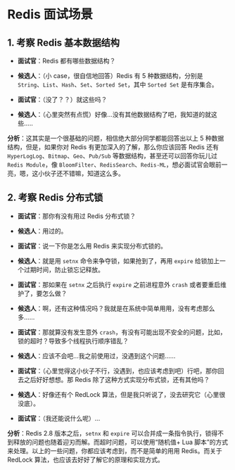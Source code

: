 # Redis 面试场景

## 1. 考察 Redis 基本数据结构
- **面试官**：Redis 都有哪些数据结构？

- **候选人**：（小 case，很自信地回答）Redis 有 5 种数据结构，分别是 `String`、`List`、`Hash`、`Set`、`Sorted Set`，其中 `Sorted Set` 是有序集合。

- **面试官**：（没了？？）就这些吗？

- **候选人**：（心里突然有点慌）好像...没有其他数据结构了吧，我知道的就这些.....

**分析**：这其实是一个很基础的问题，相信绝大部分同学都能回答出以上 5 种数据结构，但是，如果你对 Redis 有更加深入的了解，那么你应该回答 Redis 还有 `HyperLogLog`、`Bitmap`、`Geo`、`Pub/Sub` 等数据结构，甚至还可以回答你玩儿过 `Redis Module`，像 `BloomFilter`、`RedisSearch`、`Redis-ML`，想必面试官会眼前一亮，嗯，这小伙子还不错嘛，知道这么多。

## 2. 考察 Redis 分布式锁
- **面试官**：那你有没有用过 Redis 分布式锁？

- **候选人**：用过的。

- **面试官**：说一下你是怎么用 Redis 来实现分布式锁的。

- **候选人**：就是用 `setnx` 命令来争夺锁，如果抢到了，再用 `expire` 给锁加上一个过期时间，防止锁忘记释放。

- **面试官**：那如果在 `setnx` 之后执行 `expire` 之前进程意外 `crash` 或者要重启维护了，要怎么做？

- **候选人**：啊，还有这种情况吗？我就是在系统中简单用用，没有考虑那么多......

- **面试官**：那就算没有发生意外 `crash`，有没有可能出现不安全的问题，比如，锁的超时？导致多个线程执行顺序错乱？

- **候选人**：应该不会吧...我之前使用过，没遇到这个问题......

- **面试官**：（心里觉得这小伙子不行，没遇到，也应该考虑到吧）行吧，那你回去之后好好想想。那 Redis 除了这种方式实现分布式锁，还有其他吗？

- **候选人**：好像还有个 RedLock 算法，但是我只听说了，没去研究它（心里很没底）。

- **面试官**：（我还能说什么呢）...

**分析**：Redis 2.8 版本之后，`setnx` 和 `expire` 可以合并成一条指令执行，锁得不到释放的问题也随着迎刃而解。而超时问题，可以使用“随机值+ Lua 脚本”的方式来处理。以上的一些问题，你都应该考虑到，而不是简单的用用 Redis。而关于 RedLock 算法，也应该去好好了解它的原理和实现方式。